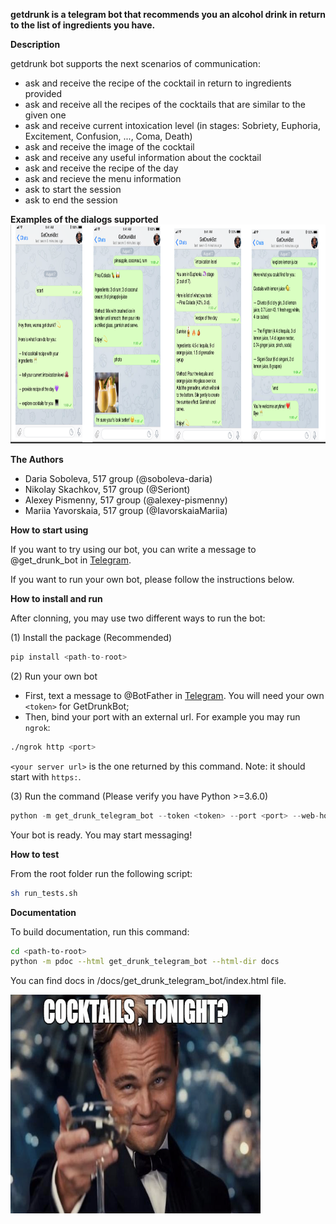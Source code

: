 **getdrunk is a telegram bot that recommends you an alcohol drink in return to the list of ingredients you have.**

**Description** 

getdrunk bot supports the next scenarios of communication:
-  ask and receive the recipe of the cocktail in return to ingredients provided
-  ask and receive all the recipes of the cocktails that are similar to the given one
-  ask and receive current intoxication level (in stages: Sobriety, Euphoria, Excitement, Confusion, ..., Coma, Death)
-  ask and receive the image of the cocktail
-  ask and receive any useful information about the cocktail
-  ask and receive the recipe of the day
-  ask and recieve the menu information
-  ask to start the session
-  ask to end the session

**Examples of the dialogs supported**
<img src="get_drunk_telegram_bot/images/examples.png" width="1000" height="350" />

**The Authors**
- Daria Soboleva, 517 group (@soboleva-daria)
- Nikolay Skachkov, 517 group (@Seriont)
- Alexey Pismenny, 517 group (@alexey-pismenny)
- Mariia Yavorskaia, 517 group (@IavorskaiaMariia)


**How to start using**

If you want to try using our bot, you can write a message to @get_drunk_bot in [Telegram](https://t.me/get_drunk_bot).

If you want to run your own bot, please follow the instructions below. 
    
**How to install and run**

After clonning, you may use two different ways to run the bot:  

(1) Install the package (Recommended)
```python
pip install <path-to-root>
```
(2) Run your own bot
- First, text a message to @BotFather in [Telegram](https://t.me/botfather). You will need your own ```<token>``` for GetDrunkBot;
- Then, bind your port with an external url. For example you may run ```ngrok```:
```bash
./ngrok http <port>
```
```<your server url>``` is the one returned by this command. Note: it should start with ```https:```.

(3) Run the command (Please verify you have Python >=3.6.0) 
```python
python -m get_drunk_telegram_bot --token <token> --port <port> --web-hook-url <your server url>
```
Your bot is ready. You may start messaging!

**How to test**

From the root folder run the following script:
```bash
sh run_tests.sh
```

**Documentation**

To build documentation, run this command:
```bash
cd <path-to-root>
python -m pdoc --html get_drunk_telegram_bot --html-dir docs
```
You can find docs in <path-to-root>/docs/get_drunk_telegram_bot/index.html file.

<img src="get_drunk_telegram_bot/images/readme-img.png" width="400" height="350" />


